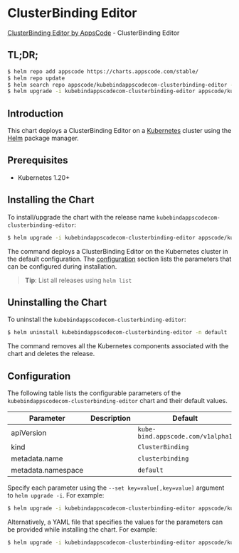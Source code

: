 # ClusterBinding Editor

[ClusterBinding Editor by AppsCode](https://appscode.com) - ClusterBinding Editor

## TL;DR;

```bash
$ helm repo add appscode https://charts.appscode.com/stable/
$ helm repo update
$ helm search repo appscode/kubebindappscodecom-clusterbinding-editor --version=v0.23.0
$ helm upgrade -i kubebindappscodecom-clusterbinding-editor appscode/kubebindappscodecom-clusterbinding-editor -n default --create-namespace --version=v0.23.0
```

## Introduction

This chart deploys a ClusterBinding Editor on a [Kubernetes](http://kubernetes.io) cluster using the [Helm](https://helm.sh) package manager.

## Prerequisites

- Kubernetes 1.20+

## Installing the Chart

To install/upgrade the chart with the release name `kubebindappscodecom-clusterbinding-editor`:

```bash
$ helm upgrade -i kubebindappscodecom-clusterbinding-editor appscode/kubebindappscodecom-clusterbinding-editor -n default --create-namespace --version=v0.23.0
```

The command deploys a ClusterBinding Editor on the Kubernetes cluster in the default configuration. The [configuration](#configuration) section lists the parameters that can be configured during installation.

> **Tip**: List all releases using `helm list`

## Uninstalling the Chart

To uninstall the `kubebindappscodecom-clusterbinding-editor`:

```bash
$ helm uninstall kubebindappscodecom-clusterbinding-editor -n default
```

The command removes all the Kubernetes components associated with the chart and deletes the release.

## Configuration

The following table lists the configurable parameters of the `kubebindappscodecom-clusterbinding-editor` chart and their default values.

|     Parameter      | Description |                   Default                    |
|--------------------|-------------|----------------------------------------------|
| apiVersion         |             | <code>kube-bind.appscode.com/v1alpha1</code> |
| kind               |             | <code>ClusterBinding</code>                  |
| metadata.name      |             | <code>clusterbinding</code>                  |
| metadata.namespace |             | <code>default</code>                         |


Specify each parameter using the `--set key=value[,key=value]` argument to `helm upgrade -i`. For example:

```bash
$ helm upgrade -i kubebindappscodecom-clusterbinding-editor appscode/kubebindappscodecom-clusterbinding-editor -n default --create-namespace --version=v0.23.0 --set apiVersion=kube-bind.appscode.com/v1alpha1
```

Alternatively, a YAML file that specifies the values for the parameters can be provided while
installing the chart. For example:

```bash
$ helm upgrade -i kubebindappscodecom-clusterbinding-editor appscode/kubebindappscodecom-clusterbinding-editor -n default --create-namespace --version=v0.23.0 --values values.yaml
```
